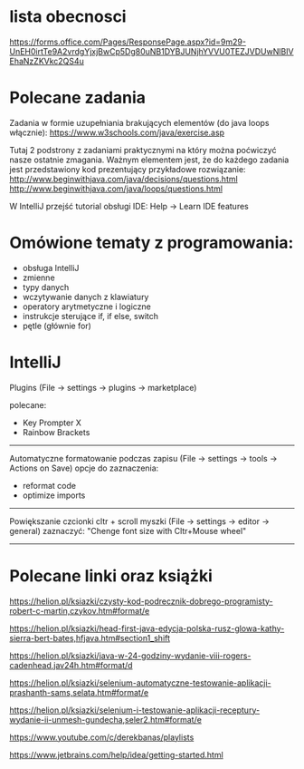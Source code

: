 # lista obecnosci

https://forms.office.com/Pages/ResponsePage.aspx?id=9m29-UnEH0irtTe9A2vrdgYjxjBwCp5Dg80uNB1DYBJUNjhYVVU0TEZJVDUwNlBIVEhaNzZKVkc2QS4u


# Polecane zadania
Zadania w formie uzupełniania brakujących elementów (do java loops włącznie):
https://www.w3schools.com/java/exercise.asp

Tutaj 2 podstrony z zadaniami praktycznymi na który można poćwiczyć nasze ostatnie zmagania. Ważnym elementem jest, że do każdego zadania jest przedstawiony kod prezentujący przykładowe rozwiązanie:
http://www.beginwithjava.com/java/decisions/questions.html
http://www.beginwithjava.com/java/loops/questions.html

W IntelliJ przejść tutorial obsługi IDE:
Help -> Learn IDE features

# Omówione tematy z programowania:
- obsługa IntelliJ
- zmienne
- typy danych
- wczytywanie danych z klawiatury
- operatory arytmetyczne i logiczne
- instrukcje sterujące if, if else, switch
- pętle (głównie for)

# IntelliJ

Plugins (File -> settings -> plugins -> marketplace)

polecane:
- Key Prompter X
- Rainbow Brackets


---

Automatyczne formatowanie podczas zapisu
(File -> settings -> tools -> Actions on Save)
opcje do zaznaczenia:
- reformat code
- optimize imports


---
Powiększanie czcionki cltr + scroll myszki
(File -> settings -> editor -> general)
zaznaczyć: "Chenge font size with Cltr+Mouse wheel"

---

# Polecane linki oraz książki

https://helion.pl/ksiazki/czysty-kod-podrecznik-dobrego-programisty-robert-c-martin,czykov.htm#format/e

https://helion.pl/ksiazki/head-first-java-edycja-polska-rusz-glowa-kathy-sierra-bert-bates,hfjava.htm#section1_shift

https://helion.pl/ksiazki/java-w-24-godziny-wydanie-viii-rogers-cadenhead,jav24h.htm#format/d

https://helion.pl/ksiazki/selenium-automatyczne-testowanie-aplikacji-prashanth-sams,selata.htm#format/e

https://helion.pl/ksiazki/selenium-i-testowanie-aplikacji-receptury-wydanie-ii-unmesh-gundecha,seler2.htm#format/e

https://www.youtube.com/c/derekbanas/playlists

https://www.jetbrains.com/help/idea/getting-started.html


